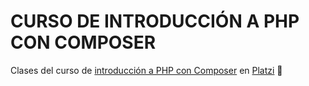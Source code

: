 # CURSO DE INTRODUCCIÓN A PHP CON COMPOSER
 Clases del curso de [introducción a PHP con Composer](https://platzi.com/clases/php/ "introducción a PHP con Composer") en [Platzi](https://platzi.com "Platzi") 📗
